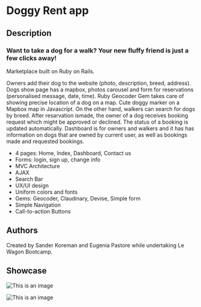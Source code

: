 <h1>Doggy Rent app</h1>
<h2>Description</h2>
  <h3>Want to take a dog for a walk? Your new fluffy friend is just a few clicks away!</h3>
    <p> Marketplace built on Ruby on Rails. </p>
    <p>Owners add their dog to the website (photo, description, breed, address).
Dogs show page has a mapbox, photos carousel and form for reservations (personalised message, date, time).
Ruby Geocoder Gem takes care of showing precise location of a dog on a map. Cute doggy marker on a Mapbox map in Javascript.
On the other hand, walkers can search for dogs by breed.
After resarvation ismade, the owner of a dog receives booking request which might be approved or declined. 
The status of a booking is updated automatically.
 Dashboard is for owners and walkers and it has has information on dogs that are owned by current user, as well as bookings made and requested bookings.

</p>
  <ul>
    <li>4 pages: Home, Index, Dashboard, Contact us</li>
    <li>Forms: login, sign up, change info</li>
    <li>MVC Architecture</li>
    <li>AJAX</li>
    <li>Search Bar</li>
    <li>UX/UI design</li>
    <li>Uniform colors and fonts</li>
    <li>Gems: Geocoder, Claudinary, Devise, Simple form</li>
    <li>Simple Navigation</li>
  <li>Call-to-action Buttons</li>
  </ul>
  
  <h2>Authors</h2>
Created by Sander Koreman and Eugenia Pastore while undertaking Le Wagon Bootcamp.

<h2>Showcase</h2>


  ![This is an image](https://i.ibb.co/qpcw6W0/doggyrentalonlaptop.png)


![This is an image](https://i.ibb.co/qxSCQPZ/doggyrentalonlaptop2.png)

